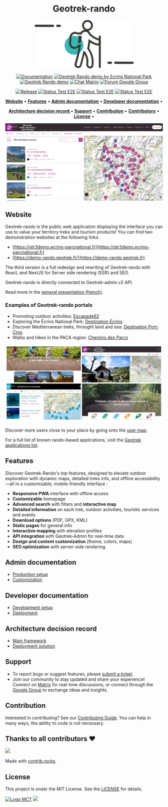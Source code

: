 <h1 align="center">Geotrek-rando</h1>

<p align="center"><img alt="geotrek rando image" src="/docs/img/geotrek-rando.png"></p>

<p align="center">
<a href="https://geotrek-rando-v3.readthedocs.io/" rel="nofollow"><img alt="Documentation" src="https://img.shields.io/badge/Documentation-green.svg" style="max-width:100%;"></a>
<a href="https://gtr3demo.ecrins-parcnational.fr/" rel="nofollow"><img alt="Geotrek Rando demo by Ecrins National Park" src="https://img.shields.io/badge/Demo-PN Ecrins-orange.svg" style="max-width:100%;"></a>
<a href="https://demo-rando.geotrek.fr/" rel="nofollow"><img alt="Geotrek Rando demo" src="https://img.shields.io/badge/Demo-purple.svg" style="max-width:100%;"></a>
<a href="https://matrix.to/#/%23geotrek:matrix.org" rel="nofollow"><img alt="Chat Matrix" src="https://img.shields.io/badge/Chat-blue.svg" style="max-width:100%;"></a>
<a href="https://groups.google.com/g/geotrek-fr" rel="nofollow"><img alt="Forum Google Group" src="https://img.shields.io/badge/Forum-brightgreen.svg" style="max-width:100%;"></a>
</p>
<p align="center">
<a href="https://github.com/GeotrekCE/Geotrek-rando-v3/releases/latest" rel="nofollow"><img alt="Release" src="https://img.shields.io/github/release/GeotrekCE/Geotrek-rando-v3.svg" style="max-width:100%;"></a>
<a href="https://github.com/GeotrekCE/Geotrek-rando-v3/actions/workflows/e2e.yml" rel="nofollow"><img alt="Status Test E2E" src="https://github.com/geotrekce/Geotrek-rando-v3/actions/workflows/e2e.yml/badge.svg" style="max-width:100%;"></a>
<a href="https://github.com/GeotrekCE/Geotrek-rando-v3/actions/workflows/e2e.yml" rel="nofollow"><img alt="Status Test E2E" src="https://github.com/geotrekce/Geotrek-rando-v3/actions/workflows/action-intall-and-test.yml/badge.svg" style="max-width:100%;"></a>
<a href="https://github.com/GeotrekCE/Geotrek-rando-v3/actions/workflows/e2e.yml" rel="nofollow"><img alt="Status Test E2E" src="https://github.com/geotrekce/Geotrek-rando-v3/actions/workflows/release.yml/badge.svg" style="max-width:100%;"></a>
</p>

<p align="center">
    <a href="#website"><b>Website</b></a>  •  
    <a href="#features"><b>Features</b></a>  •  
    <a href="#admin-documentation"><b>Admin documentation</b></a>  •  
    <a href="#developer-documentation"><b>Developer documentation</b></a>  •  
</p>
<p align="center">
    <a href="#architecture-decision-record"><b>Architecture decision record </b></a>  •  
    <a href="#support"><b>Support</b></a>  •   
    <a href="#contribution"><b>Contribution</b></a>  •  
    <a href="#thanks-to-all-contributors-"><b>Contributors</b></a>  •  
    <a href="#license"><b>License</b></a>  • 
</p>

![Search](/docs/img/home_ecrins.png)

## Website

Geotrek-rando is the public web application displaying the interface you can use to value your territory treks and tourism products! 
You can find two demonstration websites at the following links:
- [https://gtr3demo.ecrins-parcnational.fr](https://gtr3demo.ecrins-parcnational.fr)
- [https://demo-rando.geotrek.fr/](https://demo-rando.geotrek.fr)

The third version is a full redesign and rewriting of Geotrek-rando with React, and NextJS for Server side rendering (SSR) and SEO.

Geotrek-rando is directly connected to Geotrek-admin v2 API.

Read more in the [general presentation (french)](https://geotrek-rando-v3.readthedocs.io/latest/presentation-fr/).

### Examples of Geotrek-rando portals

- Promoting outdoor activities: [Escapade62](https://www.escapade62.fr/)
- Exploring the Écrins National Park: [Destination Écrins](https://destination.ecrins-parcnational.fr/)
- Discover Mediterranean treks, throught land and sea: [Destination Port-Cros](https://destination.portcros-parcnational.fr/)
- Walks and hikes in the PACA region: [Chemins des Parcs](https://www.cheminsdesparcs.fr/)

![Search](/docs/img/portails.jpg)

Discover more users close to your place by going onto the [user map](https://geotrek.fr/utilisateurs.html).

For a full list of known rando-based applications, visit the [Geotrek applications list](https://github.com/GeotrekCE/Geotrek-website/wiki/Liste-des-Geotrek-connus).

## Features

Discover Geotrek-Rando's top features, designed to elevate outdoor exploration with dynamic maps, detailed treks info, and offline accessibility—all in a customizable, mobile-friendly interface : 

- **Responsive PWA** interface with offline access
- **Customizable** homepage
- **Advanced search** with filters and **interactive map**
- **Detailed information** on each trek, outdoor activities, touristic services and events
- **Download options** (PDF, GPX, KML)
- **Static pages** for general info
- **Interactive mapping** with elevation profiles
- **API integration** with Geotrek-Admin for real-time data
- **Design and content customization** (theme, colors, maps)
- **SEO optimization** with server-side rendering.

## Admin documentation

- [Production setup](https://geotrek-rando-v3.readthedocs.io/latest/installation/)
- [Customization](https://geotrek-rando-v3.readthedocs.io/latest/customization/customization-introduction/)

## Developer documentation

- [Development setup](https://geotrek-rando-v3.readthedocs.io/latest/development/installation/)
- [Deployment](https://geotrek-rando-v3.readthedocs.io/latest/development/deployment/)

## Architecture decision record 

- [Main framework](https://geotrek-rando-v3.readthedocs.io/latest/adrs/main_framework/)
- [Deployment solution](https://geotrek-rando-v3.readthedocs.io/latest/adrs/deployment_solution/)

## Support

- To report bugs or suggest features, please [submit a ticket](https://github.com/GeotrekCE/Geotrek-rando-v3/issues).
- Join our community to stay updated and share your experience! Connect on [Matrix](https://matrix.to/#/%23geotrek:matrix.org) for real-time discussions, or connect through the [Google Group](https://groups.google.com/g/geotrek-fr) to exchange ideas and insights.

## Contribution

Interested in contributing? See our [Contributing Guide](https://geotrek-rando-v3.readthedocs.io/latest/development/contributing/). You can help in many ways, the ability to code is not necessary.

## Thanks to all contributors ❤

<a href="https://github.com/GeotrekCE/Geotrek-rando-v3/graphs/contributors">
  <img src="https://contrib.rocks/image?repo=GeotrekCE/Geotrek-rando-v3" />
</a>

Made with [contrib.rocks](https://contrib.rocks).

## License

This project is under the MIT License. See the [LICENSE](https://github.com/GeotrekCE/Geotrek-rando-v3/blob/main/LICENSE) for details.

<a href="https://territoires.makina-corpus.com/"><img src="https://geotrek.fr/assets/img/logo_makina.svg" alt="Logo MCT" width="115"></a>
[![](https://geotrek.fr/assets/img/logo_autonomens-h120m.png)](https://datatheca.com/)

